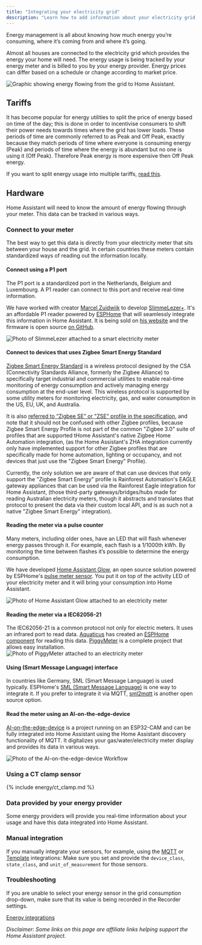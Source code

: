```yaml
---
title: "Integrating your electricity grid"
description: "Learn how to add information about your electricity grid to Home Assistant home energy management."
---
```


Energy management is all about knowing how much energy you’re consuming, where it’s coming from and where it’s going.

Almost all houses are connected to the electricity grid which provides the energy your home will need. The energy usage is being tracked by your energy meter and is billed to you by your energy provider. Energy prices can differ based on a schedule or change according to market price.

<img src='/images/docs/energy/grid.png' alt='Graphic showing energy flowing from the grid to Home Assistant.' style='border: 0;box-shadow: none; display: block; max-height: 400px; margin: 0 auto;'>

## Tariffs

It has become popular for energy utilities to split the price of energy based on time of the day; this is done in order to incentivise consumers to shift their power needs towards times where the grid has lower loads. These periods of time are commonly referred to as Peak and Off Peak, exactly because they match periods of time where everyone is consuming energy (Peak) and periods of time where the energy is abundant but no one is using it (Off Peak). Therefore Peak energy is more expensive then Off Peak energy.

If you want to split energy usage into multiple tariffs, [read this](/docs/energy/faq/#split-consumption-by-tariffs).

## Hardware

Home Assistant will need to know the amount of energy flowing through your meter. This data can be tracked in various ways.

### Connect to your meter

The best way to get this data is directly from your electricity meter that sits between your house and the grid. In certain countries these meters contain standardized ways of reading out the information locally.

#### Connect using a P1 port

The P1 port is a standardized port in the Netherlands, Belgium and Luxembourg. A P1 reader can connect to this port and receive real-time information.

We have worked with creator [Marcel Zuidwijk](https://www.zuidwijk.com) to develop [SlimmeLezer+](https://www.zuidwijk.com/product/slimmelezer-plus/). It's an affordable P1 reader powered by [ESPHome](https://esphome.io) that will seamlessly integrate this information in Home Assistant. It is being sold on [his website](https://www.zuidwijk.com/product/slimmelezer-plus/) and the firmware is open source [on GitHub](https://github.com/zuidwijk/dsmr).

![Photo of SlimmeLezer attached to a smart electricity meter](/images/docs/energy/slimmelezer.jpg)

#### Connect to devices that uses Zigbee Smart Energy Standard

[Zigbee Smart Energy Standard](https://csa-iot.org/all-solutions/smart-energy/) is a wireless protocol designed by the CSA (Connectivity Standards Alliance, formerly the Zigbee Alliance) to specifically target industrial and commercial utilities to enable real-time monitoring of energy consumption and actively managing energy consumption at the end-user level. This wireless protocol is supported by some utility meters for monitoring electricity, gas, and water consumption in the US, EU, UK, and Australia.

It is also [referred to “Zigbee SE” or "ZSE" profile in the specification](https://zigbeealliance.org/wp-content/uploads/2019/11/docs-07-5356-19-0zse-zigbee-smart-energy-profile-specification.pdf), and note that it should not be confused with other Zigbee profiles, because Zigbee Smart Energy Profile is not part of the common "Zigbee 3.0" suite of profiles that are supported tHome Assistant's native Zigbee Home Automation integration, (as the Home Assistant's ZHA integration currently only have implemented support for other Zigbee profiles that are specifically made for home automation, lighting or occupancy, and not devices that just use the "Zigbee Smart Energy" Profile).

Currently, the only solution we are aware of that can use devices that only support the "Zigbee Smart Energy" profile is Rainforest Automation's EAGLE gateway appliances that can be used via the Rainforest Eagle integration for Home Assistant, (those third-party gateways/bridges/hubs made for reading Australian electricity meters, though it abstracts and translates that protocol to present the data via their custom local API, and is as such not a native "Zigbee Smart Energy" integration).

#### Reading the meter via a pulse counter

Many meters, including older ones, have an LED that will flash whenever energy passes through it. For example, each flash is a 1/1000th kWh. By monitoring the time between flashes it’s possible to determine the energy consumption.

We have developed [Home Assistant Glow](https://github.com/klaasnicolaas/home-assistant-glow), an open source solution powered by ESPHome's [pulse meter sensor](https://esphome.io/components/sensor/pulse_meter.html). You put it on top of the activity LED of your electricity meter and it will bring your consumption into Home Assistant.

![Photo of Home Assistant Glow attached to an electricity meter](/images/docs/energy/home-assistant-glow.jpg)

#### Reading the meter via a IEC62056-21

The IEC62056-21 is a common protocol not only for electric meters. It uses an infrared port to read data.
[Aquaticus](https://github.com/aquaticus) has created an [ESPHome component](https://community.home-assistant.io/t/new-iec62056-21-component/555236) for reading this data. [PiggyMeter](https://aquaticus.info/meter.html) is a complete project that allows easy installation.
![Photo of PiggyMeter attached to an electricity meter](https://aquaticus.info/_images/meter_and_probe.png)

#### Using (Smart Message Language) interface

In countries like Germany, SML (Smart Message Language) is used typically. ESPHome's [SML (Smart Message Language)](https://esphome.io/components/sml.html) is one way to integrate it. If you prefer to integrate it via MQTT, [sml2mqtt](https://github.com/spacemanspiff2007/sml2mqtt) is another open source option.

#### Read the meter using an AI-on-the-edge-device

[AI-on-the-edge-device](https://github.com/jomjol/AI-on-the-edge-device) is a project running on an ESP32-CAM and can be fully integrated into Home Assistant using the Home Assistant discovery functionality of MQTT. It digitalizes your gas/water/electricity meter display and provides its data in various ways.

![Photo of the AI-on-the-edge-device Workflow](/images/docs/energy/ai-on-the-edge-device.jpg)

### Using a CT clamp sensor

{% include energy/ct_clamp.md %}

### Data provided by your energy provider

Some energy providers will provide you real-time information about your usage and have this data integrated into Home Assistant.

### Manual integration

If you manually integrate your sensors, for example, using the [MQTT](/integrations/mqtt) or [Template](/integrations/template) integrations: Make sure you set and provide the `device_class`, `state_class`, and `unit_of_measurement` for those sensors.

### Troubleshooting

If you are unable to select your energy sensor in the grid consumption drop-down, make sure that its value is being recorded in the Recorder settings.

[Energy integrations](/integrations/#energy)

_Disclaimer: Some links on this page are affiliate links helping support the Home Assistant project._
